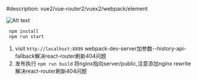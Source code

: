 #description:
vue2/vue-router2/vuex2/webpack/element

![Alt text](https://github.com/1451417401/SimpleVue2SPA/snap.jps)


	 npm install
	 npm run start
1. visit `http://localhost:8899` webpack-dev-server加参数--history-api-fallback解决react-router刷新404问题
2. 发布执行 `npm run build` 将nginx指向server/public,注意添加nginx rewrite解决react-router刷新404问题